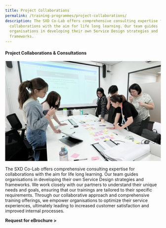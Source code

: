 ```yaml
---
title: Project Collaborations
permalink: /training-programmes/project-collaborations/
description: The SXD Co-Lab offers comprehensive consulting expertise for
  collaborations with the aim for life long learning. Our team guides
  organisations in developing their own Service Design strategies and
  frameworks.
---
```

#### **Project Collaborations & Consultations** 

![](/images/Programmes/programmes_project%20collaborations.jpg)

The SXD Co-Lab offers comprehensive consulting expertise for collaborations with the aim for life long learning. Our team guides organisations in developing their own Service Design strategies and frameworks. We work closely with our partners to understand their unique needs and goals, ensuring that our trainings are tailored to their specific requirements. Through our collaborative approach and comprehensive training offerings, we empower organisations to optimize their service experiences, ultimately leading to increased customer satisfaction and improved internal processes. 

**Request for eBrochure >**